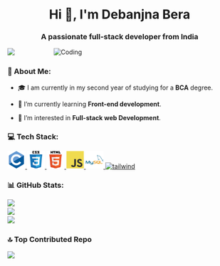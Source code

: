 <h1 align="center">Hi 👋, I'm Debanjna Bera</h1>
<h3 align="center">A passionate full-stack developer from India</h3>
<img align="right" alt="Coding" width="400" src="https://cdn.dribbble.com/users/14373931/screenshots/20229892/media/2916c362ae81f1f7fafbbe12f59cd8dc.gif">


[![](https://visitcount.itsvg.in/api?id=debanjan-bera&label=Profile%20Views&color=6&icon=6&pretty=false)](https://visitcount.itsvg.in)

### 💫 About Me:
- 🎓 I am currently in my second year of studying for a **BCA** degree.

- 🌱 I’m currently learning **Front-end development**.

- 👀 I’m interested in **Full-stack web Development**.



### 💻 Tech Stack:
<p align="left"> <a href="https://www.cprogramming.com/" target="_blank" rel="noreferrer"> <img src="https://raw.githubusercontent.com/devicons/devicon/master/icons/c/c-original.svg" alt="c" width="40" height="40"/> </a> <a href="https://www.w3schools.com/css/" target="_blank" rel="noreferrer"> <img src="https://raw.githubusercontent.com/devicons/devicon/master/icons/css3/css3-original-wordmark.svg" alt="css3" width="40" height="40"/> </a> <a href="https://www.w3.org/html/" target="_blank" rel="noreferrer"> <img src="https://raw.githubusercontent.com/devicons/devicon/master/icons/html5/html5-original-wordmark.svg" alt="html5" width="40" height="40"/> </a> <a href="https://developer.mozilla.org/en-US/docs/Web/JavaScript" target="_blank" rel="noreferrer"> <img src="https://raw.githubusercontent.com/devicons/devicon/master/icons/javascript/javascript-original.svg" alt="javascript" width="40" height="40"/> </a> <a href="https://www.mysql.com/" target="_blank" rel="noreferrer"> <img src="https://raw.githubusercontent.com/devicons/devicon/master/icons/mysql/mysql-original-wordmark.svg" alt="mysql" width="40" height="40"/> </a> <a href="https://tailwindcss.com/" target="_blank" rel="noreferrer"> <img src="https://www.vectorlogo.zone/logos/tailwindcss/tailwindcss-icon.svg" alt="tailwind" width="40" height="40"/> </a> </p>



### 📊 GitHub Stats:
![](https://github-readme-stats.vercel.app/api?username=debanjan-bera&theme=radical&hide_border=false&include_all_commits=false&count_private=false)<br/>
![](https://github-readme-streak-stats.herokuapp.com/?user=debanjan-bera&theme=radical&hide_border=true)<br/>
![](https://github-readme-stats.vercel.app/api/top-langs/?username=debanjan-bera&theme=radical&hide_border=false&include_all_commits=false&count_private=false&layout=compact)<br/>


### 🔝 Top Contributed Repo
![](https://github-contributor-stats.vercel.app/api?username=debanjan-bera&limit=5&theme=dracula&combine_all_yearly_contributions=true)



<!-- Proudly created with GPRM ( https://gprm.itsvg.in ) -->
